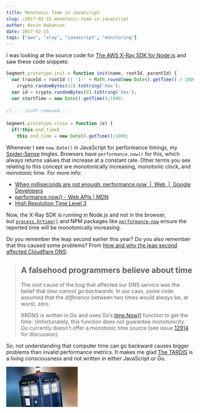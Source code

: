 ```yaml
---
title: Monotonic Time in JavaScript
slug: /2017-02-15-monotonic-time-in-javascript
author: Kevin Hakanson
date: 2017-02-15
tags: ["aws", "xray", "javascript", "monitoring"]
---
```

I was looking at the source code for [The AWS X-Ray SDK for Node.js](http://docs.aws.amazon.com/xray/latest/devguide/xray-sdk-nodejs.html) and saw these code snippets:

```javascript
Segment.prototype.init = function init(name, rootId, parentId) {  
  var traceId = rootId || '1-' + Math.round(new Date().getTime() / 1000).toString(16) + '-' +
    crypto.randomBytes(12).toString('hex');
  var id = crypto.randomBytes(8).toString('hex');
  var startTime = new Date().getTime()/1000;

// ... stuff removed ...

Segment.prototype.close = function (e) {
  if(!this.end_time)
    this.end_time = new Date().getTime()/1000;
```

Whenever I see `new Date()` in JavaScript for performance timings, my [Spider-Sense](http://marvelanimated.wikia.com/wiki/Spider-Sense) tingles. Browsers have `performance.now()` for this, which always returns values that increase at a constant rate. Other terms you see relating to this concept are monotonically increasing, monotonic clock, and monotonic time. For more info:

* [When milliseconds are not enough: performance.now  |  Web  |  Google Developers](https://developers.google.com/web/updates/2012/08/When-milliseconds-are-not-enough-performance-now) 
* [performance.now() - Web APIs | MDN](https://developer.mozilla.org/en-US/docs/Web/API/Performance/now) 
* [High Resolution Time Level 3](http://w3c.github.io/hr-time/) 

Now, the X-Ray SDK is running in Node.js and not in the browser, but [`process.hrtime()`](https://nodejs.org/api/process.html#process_process_hrtime_time) and NPM packages like [`performance-now`](https://www.npmjs.com/package/performance-now) ensure the reported time will be monotonically increasing.

Do you remember the leap second earlier this year? Do you also remember that this caused some problems? From [How and why the leap second affected Cloudflare DNS](https://blog.cloudflare.com/how-and-why-the-leap-second-affected-cloudflare-dns/):

> ## A falsehood programmers believe about time
> The root cause of the bug that affected our DNS service was the belief that _time cannot go backwards_. In our case, some code assumed that the _difference_ between two times would always be, at worst, zero.
>
> RRDNS is written in Go and uses Go’s [time.Now()](https://golang.org/pkg/time/#Now) function to get the time. Unfortunately, this function does not guarantee monotonicity. Go currently doesn’t offer a monotonic time source (see issue [12914](https://github.com/golang/go/issues/12914) for discussion).

So, not understanding that computer time can go backward causes bigger problems than invalid performance metrics. It makes me glad [The TARDIS](http://www.bbc.co.uk/programmes/profiles/5Dp7g7b0dSVhD2TM1xNlf7c/the-tardis) is a living consciousness and not written in either JavaScript or Go.

![TARDIS](images/pastedImage_1.jpg)